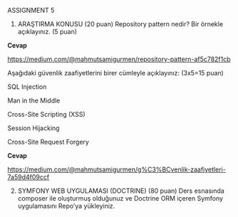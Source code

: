 ASSIGNMENT 5
1. ARAŞTIRMA KONUSU (20 puan)
Repository pattern nedir? Bir örnekle açıklayınız. (5 puan)

****Cevap****

https://medium.com/@mahmutsamigurmen/repository-pattern-af5c782f1cb



Aşağıdaki güvenlik zaafiyetlerini birer cümleyle açıklayınız: (3x5=15 puan)


SQL Injection


Man in the Middle



Cross-Site Scripting (XSS)


Session Hijacking



Cross-Site Request Forgery

****Cevap****


https://medium.com/@mahmutsamigurmen/g%C3%BCvenlik-zaafiyetleri-7a59d4f09ccf



2. SYMFONY WEB UYGULAMASI (DOCTRINE) (80 puan)
Ders esnasında composer ile oluşturmuş olduğunuz ve Doctrine ORM içeren Symfony uygulamasını Repo’ya yükleyiniz.

